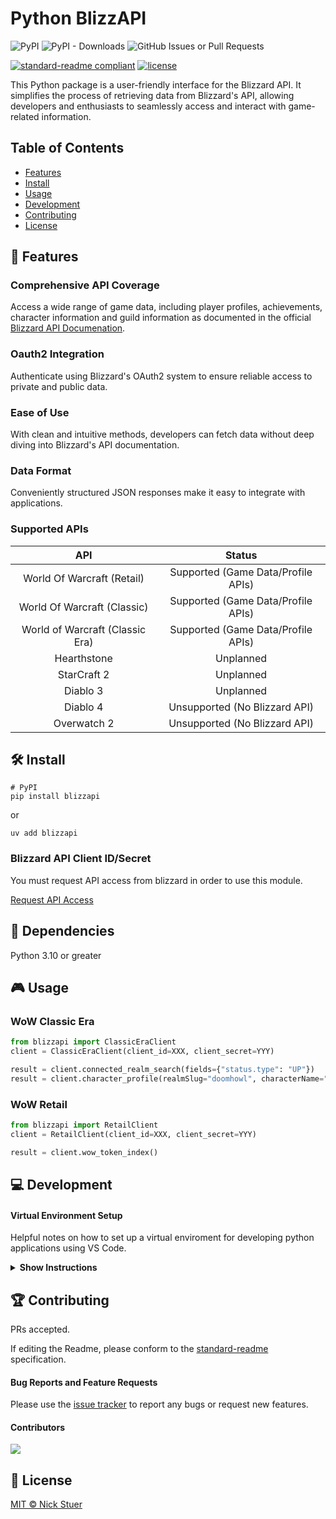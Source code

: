 # Python BlizzAPI

![PyPI](https://img.shields.io/pypi/v/blizzapi?label=blizzapi)
![PyPI - Downloads](https://img.shields.io/pypi/dm/blizzapi)
<img alt="GitHub Issues or Pull Requests" src="https://img.shields.io/github/issues/nickstuer/blizzapi">

[![standard-readme compliant](https://img.shields.io/badge/readme%20style-standard-brightgreen.svg?style=flat-square)](https://github.com/RichardLitt/standard-readme)
[![license](https://img.shields.io/github/license/nickstuer/blizzapi.svg)](LICENSE)

This Python package is a user-friendly interface for the Blizzard API. It simplifies the process of retrieving data from Blizzard's API, allowing developers and enthusiasts to seamlessly access and interact with game-related information.

## Table of Contents

- [Features](https://github.com/nickstuer/blizzapi?tab=readme-ov-file#-features)
- [Install](https://github.com/nickstuer/blizzapi?tab=readme-ov-file#-install)
- [Usage](https://github.com/nickstuer/blizzapi?tab=readme-ov-file#-usage)
- [Development](https://github.com/nickstuer/blizzapi?tab=readme-ov-file#-development)
- [Contributing](https://github.com/nickstuer/blizzapi?tab=readme-ov-file#-contributing)
- [License](https://github.com/nickstuer/blizzapi?tab=readme-ov-file#-license)

## 📖 Features

### Comprehensive API Coverage
Access a wide range of game data, including player profiles, achievements, character information and guild information as documented in the official [Blizzard API Documenation](https://develop.battle.net/documentation).

### Oauth2 Integration
Authenticate using Blizzard's OAuth2 system to ensure reliable access to private and public data.

### Ease of Use
With clean and intuitive methods, developers can fetch data without deep diving into Blizzard's API documentation.

### Data Format
Conveniently structured JSON responses make it easy to integrate with applications.

### Supported APIs
| API                                   | Status                              |
| :----------------------------------:  | :--------------------------------:  |
| World Of Warcraft (Retail)            | Supported (Game Data/Profile APIs)  |
| World Of Warcraft (Classic)           | Supported (Game Data/Profile APIs)  |
| World of Warcraft (Classic Era)       | Supported (Game Data/Profile APIs)  |
| Hearthstone                           | Unplanned                           |
| StarCraft 2                           | Unplanned                           |
| Diablo 3                              | Unplanned                           |
| Diablo 4                              | Unsupported (No Blizzard API)       |
| Overwatch 2                           | Unsupported (No Blizzard API)       |


## 🛠 Install

```
# PyPI
pip install blizzapi
```
or
```
uv add blizzapi
```

### Blizzard API Client ID/Secret
You must request API access from blizzard in order to use this module.

[Request API Access](https://develop.battle.net/access/)

##  📌 Dependencies
Python 3.10 or greater

## 🎮 Usage

### WoW Classic Era
```python
from blizzapi import ClassicEraClient
client = ClassicEraClient(client_id=XXX, client_secret=YYY)

result = client.connected_realm_search(fields={"status.type": "UP"})
result = client.character_profile(realmSlug="doomhowl", characterName="thetusk")
```

### WoW Retail
```python
from blizzapi import RetailClient
client = RetailClient(client_id=XXX, client_secret=YYY)

result = client.wow_token_index()
```

## 💻 Development

#### Virtual Environment Setup
Helpful notes on how to set up a virtual enviroment for developing python applications using VS Code.

<details><summary><b>Show Instructions</b></summary>

1. Ensure python and uv are installed on PC. [uv Instructions](https://github.com/astral-sh/uv?tab=readme-ov-file#installation)

2. Open "Folder" in VS Code

3. Change the Default Terminal in VS Code
    1. Press CTRL + SHIFT + P (on Windows) or CMD + SHIFT + P (on macOS)
    2. Select 'Terminal: Select Default Profile'
    3. Choose 'Command Prompt' on Windows or 'bash' on macOS

4. Create Virtual Environment
    1. Press CTRL + SHIFT + ` to open a Terminal
    2. Enter 'uv venv'
    3. Enter 'source .venv/bin/activate'
    4. Verify the prompt begins with '(.venv)'

5. Select Python Interpreter
    1. Press CTRL + SHIFT + P (on Windows) or CMD + SHIFT + P (on macOS)
    2. Select 'Python: Select Interpreter'
    3. Choose the .venv python binary

6. Install the dependenies
    1. Enter 'uv sync'
        
</details>

## 🏆 Contributing

PRs accepted.

If editing the Readme, please conform to the [standard-readme](https://github.com/RichardLitt/standard-readme) specification.

#### Bug Reports and Feature Requests
Please use the [issue tracker](https://github.com/nickstuer/blizzapi/issues) to report any bugs or request new features.

#### Contributors

<a href = "https://github.com/nickstuer/blizzapi/graphs/contributors">
  <img src = "https://contrib.rocks/image?repo=nickstuer/blizzapi"/>
</a>

## 📃 License

[MIT © Nick Stuer](LICENSE)
